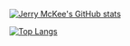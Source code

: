 [![Jerry McKee's GitHub stats](https://github-readme-stats.vercel.app/api?username=McKeeJerry-FS&show_icons=true&theme=radical)
](https://github.com/McKeeJerry-FS/github-readme-stats)

[![Top Langs](https://github-readme-stats.vercel.app/api/top-langs/?username=McKeeJerry-FS)](https://github.com/McKeeJerry-FS/github-readme-stats)


<!--
**McKeeJerry-FS/McKeeJerry-FS** is a ✨ _special_ ✨ repository because its `README.md` (this file) appears on your GitHub profile.

Here are some ideas to get you started:

- 🔭 I’m currently working on ...
- 🌱 I’m currently learning ...
- 👯 I’m looking to collaborate on ...
- 🤔 I’m looking for help with ...
- 💬 Ask me about ...
- 📫 How to reach me: ...
- 😄 Pronouns: ...
- ⚡ Fun fact: ...
-->
